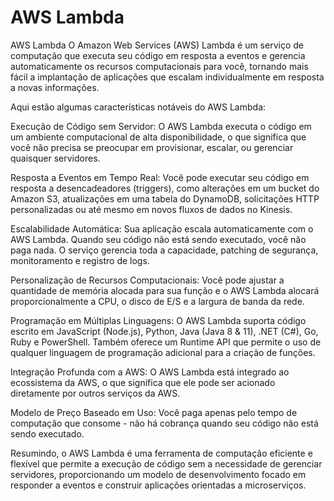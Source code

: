 # AWS Lambda

AWS Lambda
O Amazon Web Services (AWS) Lambda é um serviço de computação que executa seu código em resposta a eventos e gerencia automaticamente os recursos computacionais para você, tornando mais fácil a implantação de aplicações que escalam individualmente em resposta a novas informações.

Aqui estão algumas características notáveis do AWS Lambda:



Execução de Código sem Servidor: O AWS Lambda executa o código em um ambiente computacional de alta disponibilidade, o que significa que você não precisa se preocupar em provisionar, escalar, ou gerenciar quaisquer servidores.

Resposta a Eventos em Tempo Real: Você pode executar seu código em resposta a desencadeadores (triggers), como alterações em um bucket do Amazon S3, atualizações em uma tabela do DynamoDB, solicitações HTTP personalizadas ou até mesmo em novos fluxos de dados no Kinesis.

Escalabilidade Automática: Sua aplicação escala automaticamente com o AWS Lambda. Quando seu código não está sendo executado, você não paga nada. O serviço gerencia toda a capacidade, patching de segurança, monitoramento e registro de logs.

Personalização de Recursos Computacionais: Você pode ajustar a quantidade de memória alocada para sua função e o AWS Lambda alocará proporcionalmente a CPU, o disco de E/S e a largura de banda da rede.

Programação em Múltiplas Linguagens: O AWS Lambda suporta código escrito em JavaScript (Node.js), Python, Java (Java 8 & 11), .NET (C#), Go, Ruby e PowerShell. Também oferece um Runtime API que permite o uso de qualquer linguagem de programação adicional para a criação de funções.

Integração Profunda com a AWS: O AWS Lambda está integrado ao ecossistema da AWS, o que significa que ele pode ser acionado diretamente por outros serviços da AWS.

Modelo de Preço Baseado em Uso: Você paga apenas pelo tempo de computação que consome - não há cobrança quando seu código não está sendo executado.

Resumindo, o AWS Lambda é uma ferramenta de computação eficiente e flexível que permite a execução de código sem a necessidade de gerenciar servidores, proporcionando um modelo de desenvolvimento focado em responder a eventos e construir aplicações orientadas a microserviços.